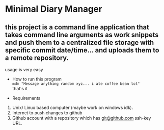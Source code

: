 # Minimal Diary Manager


this project is a command line application that takes command line arguments as work snippets and push them to a centralized file storage with specific commit date/time... and uploads them to a remote repository.
---
usage is very easy
* How to run this program  
```mdm "Message anything random xyz... i ate coffee bean lol"```  
that's it


* Requirements 
1. Unix/ Linux based computer (maybe work on windows idk).
2. Internet to push changes to github
3. Github account with a repository which has git@github.com ssh-key URL.